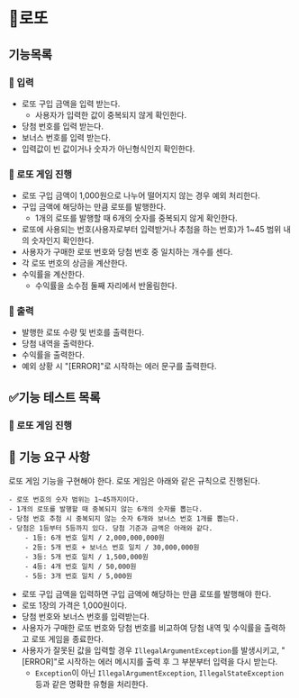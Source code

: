 # 🎰로또

## 기능목록

### 📝 입력

- 로또 구입 금액을 입력 받는다.
  - 사용자가 입력한 값이 중복되지 않게 확인한다.
- 당첨 번호를 입력 받는다.
- 보너스 번호를 입력 받는다.
- 입력값이 빈 값이거나 숫자가 아닌형식인지 확인한다.

### 🎰 로또 게임 진행

- 로또 구입 금액이 1,000원으로 나누어 떨어지지 않는 경우 예외 처리한다.
- 구입 금액에 해당하는 만큼 로또를 발행한다.
  - 1개의 로또를 발행할 때 6개의 숫자를 중복되지 않게 확인한다.
- 로또에 사용되는 번호(사용자로부터 입력받거나 추첨을 하는 번호)가 1~45 범위 내의 숫자인지 확인한다.
- 사용자가 구매한 로또 번호와 당첨 번호 중 일치하는 개수를 센다.
- 각 로또 번호의 상금을 계산한다.
- 수익률을 계산한다.
  - 수익률을 소수점 둘째 자리에서 반올림한다.


### 📃 출력

- 발행한 로또 수량 및 번호를 출력한다.
- 당첨 내역을 출력한다.
- 수익률을 출력한다.
- 예외 상황 시 "[ERROR]"로 시작하는 에러 문구를 출력한다.

## ✅기능 테스트 목록


### 🎰 로또 게임 진행


## 🚀 기능 요구 사항

로또 게임 기능을 구현해야 한다. 로또 게임은 아래와 같은 규칙으로 진행된다.

```
- 로또 번호의 숫자 범위는 1~45까지이다.
- 1개의 로또를 발행할 때 중복되지 않는 6개의 숫자를 뽑는다.
- 당첨 번호 추첨 시 중복되지 않는 숫자 6개와 보너스 번호 1개를 뽑는다.
- 당첨은 1등부터 5등까지 있다. 당첨 기준과 금액은 아래와 같다.
    - 1등: 6개 번호 일치 / 2,000,000,000원
    - 2등: 5개 번호 + 보너스 번호 일치 / 30,000,000원
    - 3등: 5개 번호 일치 / 1,500,000원
    - 4등: 4개 번호 일치 / 50,000원
    - 5등: 3개 번호 일치 / 5,000원
```

- 로또 구입 금액을 입력하면 구입 금액에 해당하는 만큼 로또를 발행해야 한다.
- 로또 1장의 가격은 1,000원이다.
- 당첨 번호와 보너스 번호를 입력받는다.
- 사용자가 구매한 로또 번호와 당첨 번호를 비교하여 당첨 내역 및 수익률을 출력하고 로또 게임을 종료한다.
- 사용자가 잘못된 값을 입력할 경우 `IllegalArgumentException`를 발생시키고, "[ERROR]"로 시작하는 에러 메시지를 출력 후 그 부분부터 입력을 다시 받는다.
    - `Exception`이 아닌 `IllegalArgumentException`, `IllegalStateException` 등과 같은 명확한 유형을 처리한다.
